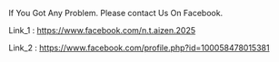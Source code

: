 If You Got Any Problem.
Please contact Us On Facebook.

Link_1 : https://www.facebook.com/n.t.aizen.2025

Link_2 : https://www.facebook.com/profile.php?id=100058478015381
